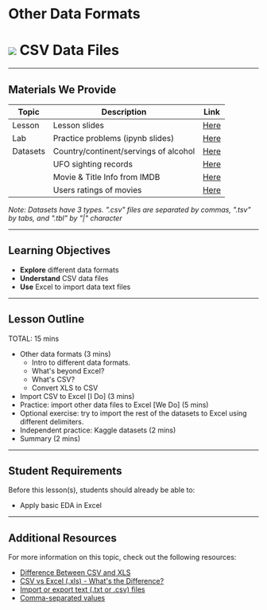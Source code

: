 # Other Data Formats

# ![](https://ga-dash.s3.amazonaws.com/production/assets/logo-9f88ae6c9c3871690e33280fcf557f33.png) CSV Data Files

---

## Materials We Provide

| Topic | Description | Link |
| --- | --- | --- |
| Lesson | Lesson slides | [Here](other_data_foramts_lesson.pdf) |
| Lab  | Practice problems (ipynb slides) | [Here](other_data_formata_lab.ipynb) |
| Datasets | Country/continent/servings of alcohol | [Here](./data/drinks.csv) |
|          | UFO sighting records | [Here](./data/ufo.csv) |
|          | Movie & Title Info from IMDB | [Here](./data/movies.tbl) |
|          | Users ratings of movies | [Here](./data/movie_ratings.tsv) |


*Note: Datasets have 3 types. ".csv" files are separated by commas, ".tsv" by tabs, and ".tbl" by "|" character*

---

## Learning Objectives

- **Explore** different data formats
- **Understand** CSV data files
- **Use** Excel to import data text files

---

## Lesson Outline

TOTAL: 15 mins
- Other data formats (3 mins)
  -  Intro to different data formats.
  - What's beyond Excel?
  - What's CSV?
  - Convert XLS to CSV
- Import CSV to Excel [I Do] (3 mins)
- Practice: import other data files to Excel [We Do] (5 mins)
- Optional exercise: try to import the rest of the datasets to Excel using different delimiters. 
- Independent practice: Kaggle datasets (2 mins)
- Summary (2 mins)

---

## Student Requirements

Before this lesson(s), students should already be able to:

- Apply basic EDA in Excel

---

## Additional Resources

For more information on this topic, check out the following resources:

- [Difference Between CSV and XLS](https://toggl.com/difference-between-csv-xls/)
- [ CSV vs Excel (.xls) - What's the Difference?](https://www.guru99.com/excel-vs-csv.html)
- [Import or export text (.txt or .csv) files](https://support.office.com/en-gb/article/import-or-export-text-txt-or-csv-files-5250ac4c-663c-47ce-937b-339e391393ba)
- [Comma-separated values](https://en.wikipedia.org/wiki/Comma-separated_values)
